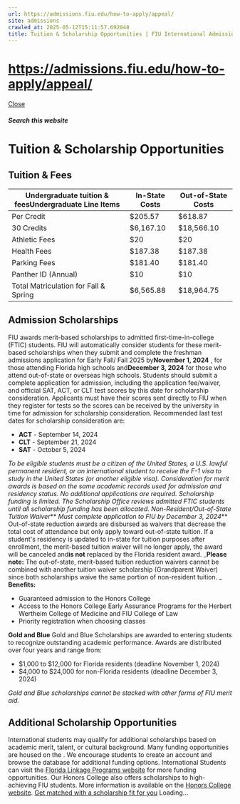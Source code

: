 ```yaml
---
url: https://admissions.fiu.edu/how-to-apply/appeal/
site: admissions
crawled_at: 2025-05-12T15:11:57.692048
title: Tuition & Scholarship Opportunities | FIU International Admissions
---
```


# https://admissions.fiu.edu/how-to-apply/appeal/

[ Close ](https://admissions.fiu.edu/international/cost-and-aid/)
##### Search this website
# Tuition & Scholarship Opportunities
## Tuition & Fees
Undergraduate tuition & feesUndergraduate Line Items| In-State Costs| Out-of-State Costs  
---|---|---  
Per Credit| $205.57| $618.87  
30 Credits| $6,167.10| $18,566.10  
Athletic Fees| $20| $20  
Health Fees| $187.38| $187.38  
Parking Fees| $181.40| $181.40  
Panther ID (Annual)| $10| $10  
Total Matriculation for Fall & Spring| $6,565.88| $18,964.75  
## Admission Scholarships
FIU awards merit-based scholarships to admitted first-time-in-college (FTIC) students. FIU will automatically consider students for these merit-based scholarships when they submit and complete the freshman admissions application for Early Fall/ Fall 2025 by**November 1, 2024** , for those attending Florida high schools and**December 3, 2024** for those who attend out-of-state or overseas high schools. 
Students should submit a complete application for admission, including the application fee/waiver, and official SAT, ACT, or CLT test scores by this date for scholarship consideration. 
Applicants must have their scores sent directly to FIU when they register for tests so the scores can be received by the university in time for admission for scholarship consideration. Recommended last test dates for scholarship consideration are:
  * **ACT** - September 14, 2024
  * **CLT** - September 21, 2024
  * **SAT** - October 5, 2024


 _To be eligible students must be a citizen of the United States, a U.S. lawful permanent resident, or an international student to receive the F-1 visa to study in the United States (or another eligible visa)._
 _Consideration for merit awards is based on the same academic records used for admission and residency status. No additional applications are required. Scholarship funding is limited. The Scholarship Office reviews admitted FTIC students until all scholarship funding has been allocated._
 _Non-Resident/Out-of-State Tuition Waiver_** _Must complete application to FIU by December 3, 2024_**
Out-of-state reduction awards are disbursed as waivers that decrease the total cost of attendance but only apply toward out-of-state tuition. If a student's residency is updated to in-state for tuition purposes after enrollment, the merit-based tuition waiver will no longer apply, the award will be canceled and**is not** replaced by the Florida resident award. 
 _**Please note:** The out-of-state, merit-based tuition reduction waivers cannot be combined with another tuition waiver scholarship (Grandparent Waiver) since both scholarships waive the same portion of non-resident tuition. _
**Benefits:**
  * Guaranteed admission to the Honors College
  * Access to the Honors College Early Assurance Programs for the Herbert Wertheim College of Medicine and FIU College of Law 
  * Priority registration when choosing classes


**Gold and Blue**
Gold and Blue Scholarships are awarded to entering students to recognize outstanding academic performance. Awards are distributed over four years and range from:
  * $1,000 to $12,000 for Florida residents (deadline November 1, 2024)
  * $4,000 to $24,000 for non-Florida residents (deadline December 3, 2024)


_Gold and Blue scholarships cannot be stacked with other forms of FIU merit aid._
## Additional Scholarship Opportunities
International students may qualify for additional scholarships based on academic merit, talent, or cultural background. Many funding opportunities are housed on the . We encourage students to create an account and browse the database for additional funding options.
International Students can visit the [Florida Linkage Programs website](https://lacc.fiu.edu/academics/financial/) for more funding opportunities.
Our Honors College also offers scholarships to high-achieving FIU students. More information is available on the [Honors College website](https://honors.fiu.edu/all-honors-students-scholarships/).
[Get matched with a scholarship fit for you](https://scholarships.fiu.edu)
Loading...

